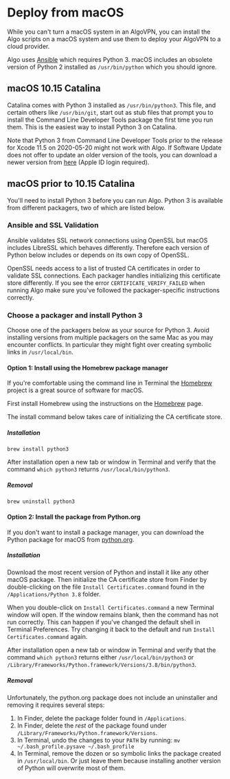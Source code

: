# Deploy from macOS

While you can't turn a macOS system in an AlgoVPN, you can install the Algo scripts on a macOS system and use them to deploy your AlgoVPN to a cloud provider.

Algo uses [Ansible](https://www.ansible.com) which requires Python 3. macOS includes an obsolete version of Python 2 installed as `/usr/bin/python` which you should ignore.

## macOS 10.15 Catalina

Catalina comes with Python 3 installed as `/usr/bin/python3`. This file, and certain others like `/usr/bin/git`, start out as stub files that prompt you to install the Command Line Developer Tools package the first time you run them. This is the easiest way to install Python 3 on Catalina.

Note that Python 3 from Command Line Developer Tools prior to the release for Xcode 11.5 on 2020-05-20 might not work with Algo. If Software Update does not offer to update an older version of the tools, you can download a newer version from [here](https://developer.apple.com/download/more/) (Apple ID login required).

## macOS prior to 10.15 Catalina

You'll need to install Python 3 before you can run Algo. Python 3 is available from different packagers, two of which are listed below.

### Ansible and SSL Validation

Ansible validates SSL network connections using OpenSSL but macOS includes LibreSSL which behaves differently. Therefore each version of Python below includes or depends on its own copy of OpenSSL.

OpenSSL needs access to a list of trusted CA certificates in order to validate SSL connections. Each packager handles initializing this certificate store differently. If you see the error `CERTIFICATE_VERIFY_FAILED` when running Algo make sure you've followed the packager-specific instructions correctly.

### Choose a packager and install Python 3

Choose one of the packagers below as your source for Python 3. Avoid installing versions from multiple packagers on the same Mac as you may encounter conflicts. In particular they might fight over creating symbolic links in `/usr/local/bin`.

#### Option 1: Install using the Homebrew package manager

If you're comfortable using the command line in Terminal the [Homebrew](https://brew.sh) project is a great source of software for macOS.

First install Homebrew using the instructions on the [Homebrew](https://brew.sh) page.

The install command below takes care of initializing the CA certificate store.

##### Installation
```
brew install python3
```
After installation open a new tab or window in Terminal and verify that the command `which python3` returns `/usr/local/bin/python3`.

##### Removal
```
brew uninstall python3
```

#### Option 2: Install the package from Python.org

If you don't want to install a package manager, you can download the Python package for macOS from [python.org](https://www.python.org/downloads/mac-osx/).

##### Installation

Download the most recent version of Python and install it like any other macOS package. Then initialize the CA certificate store from Finder by double-clicking on the file `Install Certificates.command` found in the `/Applications/Python 3.8` folder.

When you double-click on `Install Certificates.command` a new Terminal window will open. If the window remains blank, then the command has not run correctly. This can happen if you've changed the default shell in Terminal Preferences. Try changing it back to the default and run `Install Certificates.command` again.

After installation open a new tab or window in Terminal and verify that the command `which python3` returns either `/usr/local/bin/python3` or  `/Library/Frameworks/Python.framework/Versions/3.8/bin/python3`.

##### Removal

Unfortunately, the python.org package does not include an uninstaller and removing it requires several steps:

1. In Finder, delete the package folder found in `/Applications`.
2. In Finder, delete the *rest* of the package found under ` /Library/Frameworks/Python.framework/Versions`.
3. In Terminal, undo the changes to your `PATH` by running:
```mv ~/.bash_profile.pysave ~/.bash_profile```
4. In Terminal, remove the dozen or so symbolic links the package created in `/usr/local/bin`. Or just leave them because installing another version of Python will overwrite most of them.
